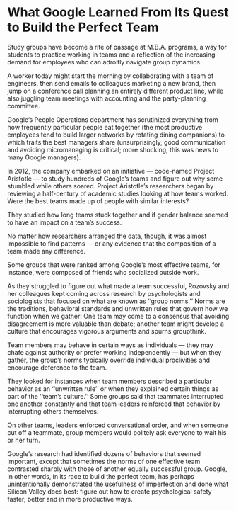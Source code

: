 # What Google Learned From Its Quest to Build the Perfect Team

Study groups have become a rite of passage at M.B.A. programs, a way for students to practice working in teams and a reflection of the increasing demand for employees who can adroitly navigate group dynamics.

A worker today might start the morning by collaborating with a team of engineers, then send emails to colleagues marketing a new brand, then jump on a conference call planning an entirely different product line, while also juggling team meetings with accounting and the party-planning committee.

Google’s People Operations department has scrutinized everything from how frequently particular people eat together (the most productive employees tend to build larger networks by rotating dining companions) to which traits the best managers share (unsurprisingly, good communication and avoiding micromanaging is critical; more shocking, this was news to many Google managers).

In 2012, the company embarked on an initiative — code-named Project Aristotle — to study hundreds of Google’s teams and figure out why some stumbled while others soared.
Project Aristotle’s researchers began by reviewing a half-century of academic studies looking at how teams worked.
Were the best teams made up of people with similar interests?

They studied how long teams stuck together and if gender balance seemed to have an impact on a team’s success.

No matter how researchers arranged the data, though, it was almost impossible to find patterns — or any evidence that the composition of a team made any difference.

Some groups that were ranked among Google’s most effective teams, for instance, were composed of friends who socialized outside work.

As they struggled to figure out what made a team successful, Rozovsky and her colleagues kept coming across research by psychologists and sociologists that focused on what are known as ‘‘group norms.’’ Norms are the traditions, behavioral standards and unwritten rules that govern how we function when we gather: One team may come to a consensus that avoiding disagreement is more valuable than debate; another team might develop a culture that encourages vigorous arguments and spurns groupthink.

Team members may behave in certain ways as individuals — they may chafe against authority or prefer working independently — but when they gather, the group’s norms typically override individual proclivities and encourage deference to the team.

They looked for instances when team members described a particular behavior as an ‘‘unwritten rule’’ or when they explained certain things as part of the ‘‘team’s culture.’’ Some groups said that teammates interrupted one another constantly and that team leaders reinforced that behavior by interrupting others themselves.

On other teams, leaders enforced conversational order, and when someone cut off a teammate, group members would politely ask everyone to wait his or her turn.

Google’s research had identified dozens of behaviors that seemed important, except that sometimes the norms of one effective team contrasted sharply with those of another equally successful group.
Google, in other words, in its race to build the perfect team, has perhaps unintentionally demonstrated the usefulness of imperfection and done what Silicon Valley does best: figure out how to create psychological safety faster, better and in more productive ways.

